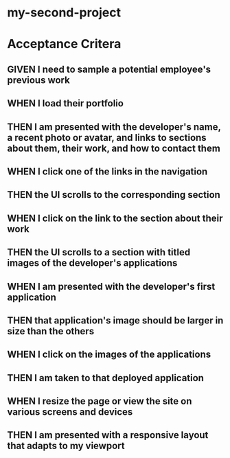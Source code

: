 # my-second-project


# Acceptance Critera
## GIVEN I need to sample a potential employee's previous work
## WHEN I load their portfolio
## THEN I am presented with the developer's name, a recent photo or avatar, and links to sections about them, their work, and how to contact them
## WHEN I click one of the links in the navigation
## THEN the UI scrolls to the corresponding section
## WHEN I click on the link to the section about their work
## THEN the UI scrolls to a section with titled images of the developer's applications
## WHEN I am presented with the developer's first application
## THEN that application's image should be larger in size than the others
## WHEN I click on the images of the applications
## THEN I am taken to that deployed application
## WHEN I resize the page or view the site on various screens and devices
## THEN I am presented with a responsive layout that adapts to my viewport
